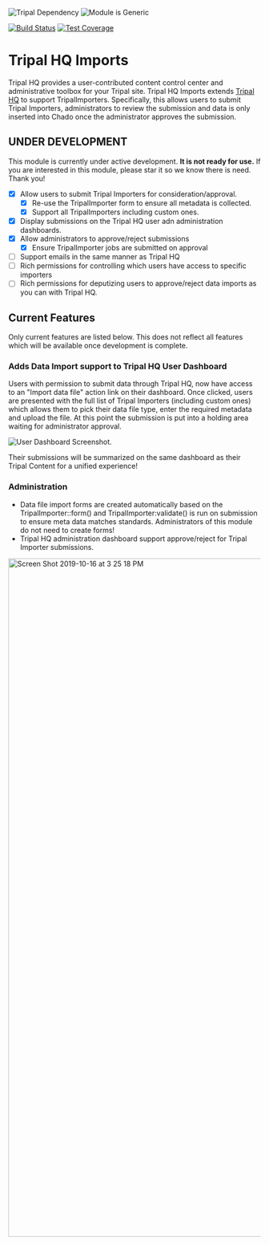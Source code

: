 ![Tripal Dependency](https://img.shields.io/badge/tripal-%3E=3.0-brightgreen)
![Module is Generic](https://img.shields.io/badge/generic-confirmed-brightgreen)

[![Build Status](https://travis-ci.org/UofS-Pulse-Binfo/tripal_hq_imports.svg?branch=master)](https://travis-ci.org/UofS-Pulse-Binfo/tripal_hq_imports)
[![Test Coverage](https://api.codeclimate.com/v1/badges/598206b15a4410687d38/test_coverage)](https://codeclimate.com/github/UofS-Pulse-Binfo/tripal_hq_imports/test_coverage)

# Tripal HQ Imports

Tripal HQ provides a user-contributed content control center and administrative toolbox for your Tripal site. Tripal HQ Imports extends [Tripal HQ](https://github.com/statonlab/tripal_hq) to support TripalImporters. Specifically, this allows users to submit Tripal Importers, administrators to review the submission and data is only inserted into Chado once the administrator approves the submission. 

## UNDER DEVELOPMENT

This module is currently under active development. **It is not ready for use.** If you are interested in this module, please star it so we know there is need. Thank you!

- [x] Allow users to submit Tripal Importers for consideration/approval. 
  - [x] Re-use the TripalImporter form to ensure all metadata is collected.
  - [x] Support all TripalImporters including custom ones.
- [x] Display submissions on the Tripal HQ user adn administration dashboards.
- [x] Allow administrators to approve/reject submissions
  - [x] Ensure TripalImporter jobs are submitted on approval
- [ ] Support emails in the same manner as Tripal HQ
- [ ] Rich permissions for controlling which users have access to specific importers
- [ ] Rich permissions for deputizing users to approve/reject data imports as you can with Tripal HQ.

## Current Features

Only current features are listed below. This does not reflect all features which will be available once development is complete.

### Adds Data Import support to Tripal HQ User Dashboard

Users with permission to submit data through Tripal HQ, now have access to an "Import data file" action link on their dashboard. Once clicked, users are presented with the full list of Tripal Importers (including custom ones) which allows them to pick their data file type, enter the required metadata and upload the file. At this point the submission is put into a holding area waiting for administrator approval.

![User Dashboard Screenshot](https://user-images.githubusercontent.com/1566301/66960196-38df6280-f029-11e9-8154-259031bbaa7a.png).

Their submissions will be summarized on the same dashboard as their Tripal Content for a unified experience!

### Administration
- Data file import forms are created automatically based on the TripalImporter::form() and TripalImporter:validate() is run on submission to ensure meta data matches standards. Administrators of this module do not need to create forms!
- Tripal HQ administration dashboard support approve/reject for Tripal Importer submissions.
<img width="1352" alt="Screen Shot 2019-10-16 at 3 25 18 PM" src="https://user-images.githubusercontent.com/1566301/66960197-38df6280-f029-11e9-840c-c97ea1a0f293.png">


